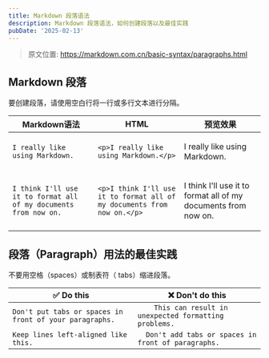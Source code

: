 ```yaml
---
title: Markdown 段落语法
description: Markdown 段落语法，如何创建段落以及最佳实践
pubDate: '2025-02-13'
---
```


> 原文位置: https://markdown.com.cn/basic-syntax/paragraphs.html

## Markdown 段落
要创建段落，请使用空白行将一行或多行文本进行分隔。

|Markdown语法|HTML|预览效果|
|---|---|---|
|`I really like using Markdown.`|`<p>I really like using Markdown.</p>`|<p>I really like using Markdown.</p>|
|`I think I'll use it to format all of my documents from now on.`|`<p>I think I'll use it to format all of my documents from now on.</p>`|<p>I think I'll use it to format all of my documents from now on.</p>|

## 段落（Paragraph）用法的最佳实践
不要用空格（spaces）或制表符（ tabs）缩进段落。

|✅  Do this|❌  Don't do this|
|---|---|
|`Don't put tabs or spaces in front of your paragraphs.`|`    This can result in unexpected formatting problems.`|
|`Keep lines left-aligned like this.`|`  Don't add tabs or spaces in front of paragraphs.`|
